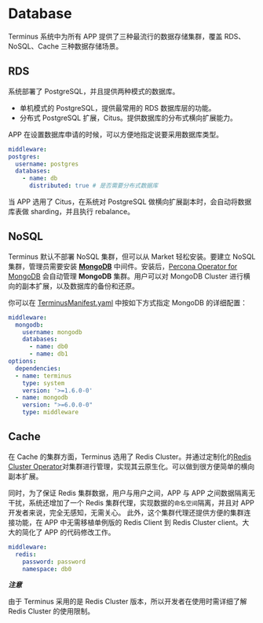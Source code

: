 # Database

Terminus 系统中为所有 APP 提供了三种最流行的数据存储集群，覆盖 RDS、NoSQL、Cache 三种数据存储场景。

## RDS

系统部署了 PostgreSQL，并且提供两种模式的数据库。

- 单机模式的 PostgreSQL，提供最常用的 RDS 数据库层的功能。
- 分布式 PostgreSQL 扩展，Citus。提供数据库的分布式横向扩展能力。

APP 在设置数据库申请的时候，可以方便地指定说要采用数据库类型。

```yaml
middleware:
postgres:
  username: postgres
  databases:
    - name: db
      distributed: true # 是否需要分布式数据库
```

当 APP 选用了 Citus，在系统对 PostgreSQL 做横向扩展副本时，会自动将数据库表做 sharding，并且执行 rebalance。

## NoSQL

Terminus 默认不部署 NoSQL 集群，但可以从 Market 轻松安装。要建立 NoSQL 集群，管理员需要安装 [**MongoDB**](https://market.jointerminus.com/middleware/mongodb) 中间件。安装后，[Percona Operator for MongoDB](https://github.com/percona/percona-server-mongodb-operator) 会自动管理 **MongoDB** 集群。用户可以对 MongoDB Cluster 进行横向的副本扩展，以及数据库的备份和还原。

你可以在 [TerminusManifest.yaml](../package/manifest.md#middleware) 中按如下方式指定 MongoDB 的详细配置：

```yaml
middleware:
  mongodb:
    username: mongodb
    databases:
      - name: db0
      - name: db1
options:
  dependencies:
  - name: terminus
    type: system
    version: '>=1.6.0-0'
  - name: mongodb
    version: ">=6.0.0-0"
    type: middleware      
```

## Cache

在 Cache 的集群方面，Terminus 选用了 Redis Cluster。并通过定制化的[Redis Cluster Operator](https://github.com/beclab/redis-cluster-operator)对集群进行管理，实现其云原生化。可以做到很方便简单的横向副本扩展。

同时，为了保证 Redis 集群数据，用户与用户之间，APP 与 APP 之间数据隔离无干扰，系统还增加了一个 Redis 集群代理，实现数据的`命名空间`隔离，并且对 APP 开发者来说，完全无感知，无需关心。
此外，这个集群代理还提供方便的集群连接功能，在 APP 中无需移植单例版的 Redis Client 到 Redis Cluster client。大大的简化了 APP 的代码修改工作。

```Yaml
middleware:
  redis:
    password: password
    namespace: db0
```

**_注意_**

由于 Terminus 采用的是 Redis Cluster 版本，所以开发者在使用时需详细了解 Redis Cluster 的使用限制。
